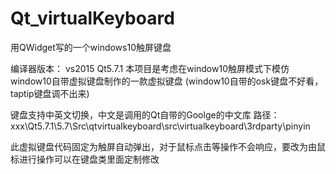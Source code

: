 # Qt_virtualKeyboard
用QWidget写的一个windows10触屏键盘

编译器版本：
vs2015
Qt5.7.1
本项目是考虑在window10触屏模式下模仿window10自带虚拟键盘制作的一款虚拟键盘
(window10自带的osk键盘不好看，taptip键盘调不出来)

键盘支持中英文切换，中文是调用的Qt自带的Goolge的中文库
路径：xxx\Qt5.7.1\5.7\Src\qtvirtualkeyboard\src\virtualkeyboard\3rdparty\pinyin

此虚拟键盘代码固定为触屏自动弹出，对于鼠标点击等操作不会响应，要改为由鼠标进行操作可以在键盘类里面定制修改

